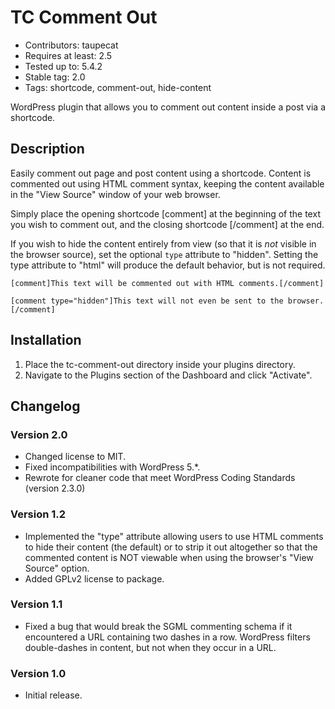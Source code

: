 # TC Comment Out

* Contributors: taupecat
* Requires at least: 2.5
* Tested up to: 5.4.2
* Stable tag: 2.0
* Tags: shortcode, comment-out, hide-content

WordPress plugin that allows you to comment out content inside a post via a shortcode.

## Description

Easily comment out page and post content using a shortcode.  Content is commented out using HTML comment syntax, keeping the content available in the "View Source" window of your web browser.

Simply place the opening shortcode [comment] at the beginning of the text you wish to comment out, and the closing shortcode [/comment] at the end.

If you wish to hide the content entirely from view (so that it is _not_ visible in the browser source), set the optional `type` attribute to "hidden". Setting the type attribute to "html" will produce the default behavior, but is not required.

```
[comment]This text will be commented out with HTML comments.[/comment]

[comment type="hidden"]This text will not even be sent to the browser.[/comment]
```

## Installation

1. Place the tc-comment-out directory inside your plugins directory.
2. Navigate to the Plugins section of the Dashboard and click "Activate".

## Changelog

### Version 2.0
* Changed license to MIT.
* Fixed incompatibilities with WordPress 5.*.
* Rewrote for cleaner code that meet WordPress Coding Standards (version 2.3.0)

### Version 1.2

* Implemented the "type" attribute allowing users to use HTML comments to hide their content (the default) or to strip it out altogether so that the commented content is NOT viewable when using the browser's "View Source" option.
* Added GPLv2 license to package.

### Version 1.1

* Fixed a bug that would break the SGML commenting schema if it
encountered a URL containing two dashes in a row. WordPress filters
double-dashes in content, but not when they occur in a URL.

### Version 1.0

* Initial release.
